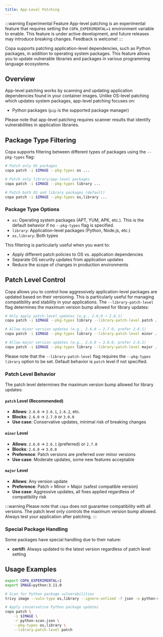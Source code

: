 ```yaml
---
title: App-Level Patching
---
```


:::warning Experimental Feature
App-level patching is an experimental feature that requires setting the `COPA_EXPERIMENTAL=1` environment variable to enable. This feature is under active development, and future releases may introduce breaking changes. Feedback is welcome!
:::

Copa supports patching application-level dependencies, such as Python packages, in addition to operating system packages. This feature allows you to update vulnerable libraries and packages in various programming language ecosystems.

## Overview

App-level patching works by scanning and updating application dependencies found in your container images. Unlike OS-level patching which updates system packages, app-level patching focuses on:

- Python packages (`pip` is the supported package manager)

Please note that app-level patching requires scanner results that identify vulnerabilities in application libraries.

## Package Type Filtering

Copa supports filtering between different types of packages using the `--pkg-types` flag:

```bash
# Patch only OS packages
copa patch -i $IMAGE --pkg-types os ...

# Patch only library/app-level packages
copa patch -i $IMAGE --pkg-types library ...

# Patch both OS and library packages (default)
copa patch -i $IMAGE --pkg-types os,library ...
```

### Package Type Options

- `os`: Operating system packages (APT, YUM, APK, etc.). This is the default behavior if no `--pkg-types` flag is specified.
- `library`: Application-level packages (Python, Node.js, etc.)
- `os,library`: Both types

This filtering is particularly useful when you want to:

- Apply different patch policies to OS vs. application dependencies
- Separate OS security updates from application updates
- Reduce the scope of changes in production environments

## Patch Level Control

Copa allows you to control how aggressively application-level packages are updated based on their versioning. This is particularly useful for managing compatibility and stability in your applications. The `--library-patch-level` flag determines the maximum version bump allowed for library updates:

```bash
# Only apply patch-level updates (e.g., 2.6.0 → 2.6.1)
copa patch -i $IMAGE --pkg-types library --library-patch-level patch ...

# Allow minor version updates (e.g., 2.6.0 → 2.7.0, prefer 2.6.1)
copa patch -i $IMAGE --pkg-types library --library-patch-level minor ...

# Allow major version updates (e.g., 2.6.0 → 3.0.0, prefer 2.6.1)
copa patch -i $IMAGE --pkg-types library --library-patch-level major ...
```

Please note that the `--library-patch-level` flag requires the `--pkg-types library` option to be set. Default behavior is `patch` level if not specified.

### Patch Level Behavior

The patch level determines the maximum version bump allowed for library updates:

#### `patch` Level (Recommended)

- **Allows**: `2.6.0` → `2.6.1`, `2.6.2`, etc.
- **Blocks**: `2.6.0` → `2.7.0` or `3.0.0`
- **Use case**: Conservative updates, minimal risk of breaking changes

#### `minor` Level

- **Allows**: `2.6.0` → `2.6.1` (preferred) or `2.7.0`
- **Blocks**: `2.6.0` → `3.0.0`
- **Preference**: Patch versions are preferred over minor versions
- **Use case**: Moderate updates, some new features acceptable

#### `major` Level

- **Allows**: Any version update
- **Preference**: Patch > Minor > Major (safest compatible version)
- **Use case**: Aggressive updates, all fixes applied regardless of compatibility risk

:::warning
Please note that `copa` does not guarantee compatibility with all versions. The patch level only controls the maximum version bump allowed. Always test your application after patching.
:::

### Special Package Handling

Some packages have special handling due to their nature:

- **certifi**: Always updated to the latest version regardless of patch level setting

## Usage Examples

```bash
export COPA_EXPERIMENTAL=1
export IMAGE=python:3.11.0

# Scan for Python package vulnerabilities
trivy image --vuln-type os,library --ignore-unfixed -f json -o python-scan.json $IMAGE

# Apply conservative Python package updates
copa patch \
    -i $IMAGE \
    -r python-scan.json \
    --pkg-types os,library \
    --library-patch-level patch
```
